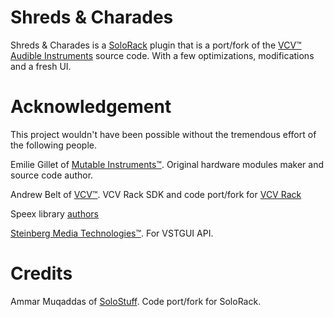 # Shreds & Charades
 Shreds & Charades is a [SoloRack](http://www.solostuff.net/solorack/) plugin that is a port/fork of the [VCV™ Audible Instruments](https://github.com/VCVRack/AudibleInstruments) source code. With a few optimizations, modifications and a fresh UI.
 
# Acknowledgement
 This project wouldn't have been possible without the tremendous effort of the following people.
 
 Emilie Gillet of [Mutable Instruments™](https://mutable-instruments.net/). Original hardware modules maker and source code author.
 
 Andrew Belt of [VCV™](https://vcvrack.com/). VCV Rack SDK and code port/fork for [VCV Rack](https://github.com/VCVRack/Rack)
 
 Speex library [authors](https://github.com/ammar-mu/ShredsNCharades/blob/main/dependencies/speex/AUTHORS)
 
 [Steinberg Media Technologies™](https://www.steinberg.net/). For VSTGUI API.
 
# Credits
 Ammar Muqaddas of [SoloStuff](http://www.solostuff.net/). Code port/fork for SoloRack.
 
 
 
 
